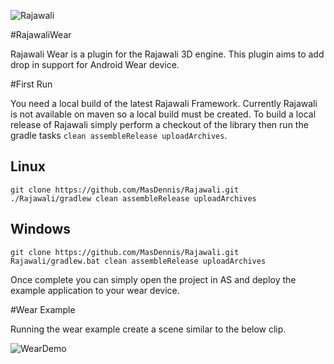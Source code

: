 ![Rajawali](http://www.rozengain.com/files/rajawali-logo.jpg)

#RajawaliWear

Rajawali Wear is a plugin for the Rajawali 3D engine. This plugin aims to add drop in support for Android Wear device.

#First Run

You need a local build of the latest Rajawali Framework. Currently Rajawali is not available on maven so a local build must be created. To build a local release of Rajawali simply perform a checkout of the library then run the gradle tasks ```clean assembleRelease uploadArchives```.

## Linux
```
git clone https://github.com/MasDennis/Rajawali.git
./Rajawali/gradlew clean assembleRelease uploadArchives
```

## Windows
```
git clone https://github.com/MasDennis/Rajawali.git
Rajawali/gradlew.bat clean assembleRelease uploadArchives
```

Once complete you can simply open the project in AS and deploy the example application to your wear device.

#Wear Example

Running the wear example create a scene similar to the below clip.

![WearDemo](https://cloud.githubusercontent.com/assets/1614281/6610492/64aad72a-c836-11e4-9548-30f0978e65ca.gif)
